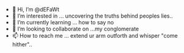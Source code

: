- 👋 Hi, I’m @dEFaWt
- 👀 I’m interested in ... uncovering the truths behind peoples lies..
- 🌱 I’m currently learning ... how to say no
- 💞️ I’m looking to collaborate on ...my conglomerate 
- 📫 How to reach me ... extend ur arm outforth and whisper "come hither"..

 

<!---
dEFaWt/dEFaWt is a ✨ special ✨ repository because its `README.md` (this file) appears on your GitHub profile.
You can click the Preview link to take a look at your changes.
--->
